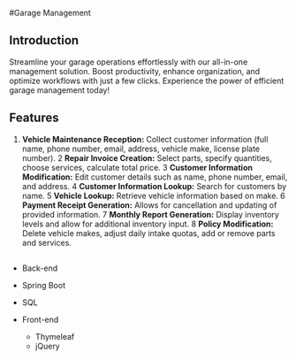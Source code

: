 #Garage Management 

## Introduction

Streamline your garage operations effortlessly with our all-in-one management solution. Boost productivity, enhance organization, and optimize workflows with just a few clicks. Experience the power of efficient garage management today!

## Features

1. **Vehicle Maintenance Reception:** Collect customer information (full name, phone number, email, address, vehicle make, license plate number).
2 **Repair Invoice Creation:** Select parts, specify quantities, choose services, calculate total price.
3 **Customer Information Modification:** Edit customer details such as name, phone number, email, and address.
4 **Customer Information Lookup:** Search for customers by name.
5 **Vehicle Lookup:** Retrieve vehicle information based on make.
6 **Payment Receipt Generation:** Allows for cancellation and updating of provided information.
7 **Monthly Report Generation:** Display inventory levels and allow for additional inventory input.
8 **Policy Modification:** Delete vehicle makes, adjust daily intake quotas, add or remove parts and services.

## 
   - Back-end
  - Spring Boot
  - SQL

- Front-end
  - Thymeleaf
  - jQuery

